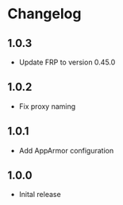 # Changelog

## 1.0.3
- Update FRP to version 0.45.0

## 1.0.2

- Fix proxy naming

## 1.0.1

- Add AppArmor configuration

## 1.0.0

- Inital release
